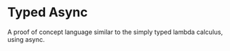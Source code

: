 # Typed Async

A proof of concept language similar to the simply typed lambda calculus, using async.
